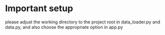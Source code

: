 # Important setup

please adjust the working directory to the project root in data_loader.py and data.py, and also choose the appropriate option in app.py